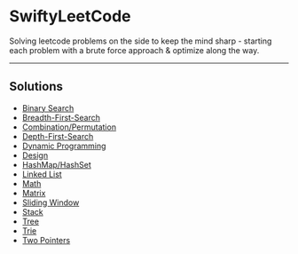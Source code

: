 # SwiftyLeetCode

Solving leetcode problems on the side to keep the mind sharp - 
starting each problem with a brute force approach & optimize along the way.

---
## Solutions

* [Binary Search](Binary-Search.md)
* [Breadth-First-Search](Breadth-First-Search.md)
* [Combination/Permutation](Combination-Permutation.md)
* [Depth-First-Search](Depth-First-Search.md)
* [Dynamic Programming](Dynamic-Programming.md)
* [Design](Design.md)
* [HashMap/HashSet](HashMap-HashSet.md)
* [Linked List](Linked-List.md)
* [Math](Math.md)
* [Matrix](Matrix.md)
* [Sliding Window](Sliding-Window.md)
* [Stack](Stack.md)
* [Tree](Tree.md)
* [Trie](Trie.md)
* [Two Pointers](Two-Pointers.md)